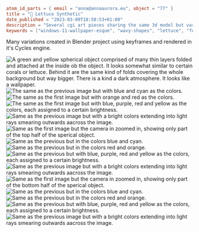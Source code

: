 ```toml
atom_id_parts = { email = "anna@annaaurora.eu", object = "77" }
title = "️🥬 Lettuce Synthetic"
date_published = "2023-03-09T18:58:53+01:00"
description = "Several cgi art pieces sharing the same 3d model but varying in camera position, colors and lighting."
keywords = ["windows-11-wallpaper-esque", "wavy-shapes", "lettuce", "folded-shapes"]
```
Many variations created in Blender project using keyframes and rendered in it's Cycles engine.

![A green and yellow spherical object comprised of many thin layers folded and attached at the inside ob the object. It looks somewhat similar to certain corals or lettuce. Behind it are the same kind of folds covering the whole background but way bigger. There is a kind a dark atmosphere. It looks like a wallpaper.](00.png)
![The same as the previous image but with blue and cyan as the colors.](01.png)
![The same as the first image but with orange and red as the colors.](02.png)
![The same as the first image but with blue, purple, red and yellow as the colors, each assigned to a certain brightness.](03.png)
![Same as the previous image but with a bright colors extending into light rays smearing outwards aacross the image.](04.png)
![Same as the first image but the camera in zoomed in, showing only part of the top half of the sperical object.](05.png)
![Same as the previous but in the colors blue and cyan.](06.png)
![Same as the previous but in the colors red and orange.](07.png)
![Same as the previous but with blue, purple, red and yellow as the colors, each assigned to a certain brightness.](08.png)
![Same as the previous image but with a bright colors extending into light rays smearing outwards aacross the image.](09.png)
![Same as the first image but the camera in zoomed in, showing only part of the bottom half of the sperical object.](10.png)
![Same as the previous but in the colors blue and cyan.](11.png)
![Same as the previous but in the colors red and orange.](12.png)
![Same as the previous but with blue, purple, red and yellow as the colors, each assigned to a certain brightness.](13.png)
![Same as the previous image but with a bright colors extending into light rays smearing outwards aacross the image.](14.png)
